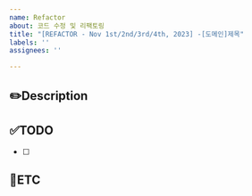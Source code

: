 ```yaml
---
name: Refactor
about: 코드 수정 및 리팩토링
title: "[REFACTOR - Nov 1st/2nd/3rd/4th, 2023] -[도메인]제목"
labels: ''
assignees: ''

---
```


✏️Description
-
<!-- 코드 수정 및 리팩토링에 관련된 이슈 설명 -->

✅TODO
-
<!-- (선택사항) 간단한 설명 적어주시면 착한 사람 -->

- [ ] <!-- todo -->

🐾ETC
-
